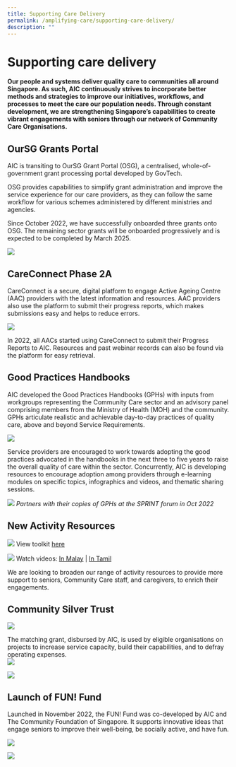 ```yaml
---
title: Supporting Care Delivery
permalink: /amplifying-care/supporting-care-delivery/
description: ""
---
```

# Supporting care delivery

**Our people and systems deliver quality care to communities all around Singapore. As such, AIC continuously strives to incorporate better methods and strategies to improve our initiatives, workflows, and processes to meet the care our population needs. Through constant development, we are strengthening Singapore’s capabilities to create vibrant engagements with seniors through our network of Community Care Organisations.**

## OurSG Grants Portal

AIC is transiting to OurSG Grant Portal (OSG), a centralised, whole-of-government grant processing portal developed by GovTech. 
 
OSG provides capabilities to simplify grant administration and improve the service experience for our care providers, as they can follow the same workflow for various schemes administered by different ministries and agencies. 

Since October 2022, we have successfully onboarded three grants onto OSG. The remaining sector grants will be onboarded progressively and is expected to be completed by March 2025. 

![](/images/180-service-providers%20.png)

## CareConnect Phase 2A

CareConnect is a secure, digital platform to engage Active Ageing Centre (AAC) providers with the latest information and resources. AAC providers also use the platform to submit their progress reports, which makes submissions easy and helps to reduce errors.

![](/images/careconnect3.png) 

In 2022, all AACs started using CareConnect to submit their Progress Reports to AIC. Resources and past webinar records can also be found via the platform for easy retrieval.

## Good Practices Handbooks
AIC developed the Good Practices Handbooks (GPHs) with inputs from workgroups representing the Community Care sector and an advisory panel comprising members from the Ministry of Health (MOH) and the community. GPHs articulate realistic and achievable day-to-day practices of quality care, above and beyond Service Requirements.

![](/images/good-practices-handbooks.png)

Service providers are encouraged to work towards adopting the good practices advocated in the handbooks in the next three to five years to raise the overall quality of care within the sector. Concurrently, AIC is developing resources to encourage adoption among providers through e-learning modules on specific topics, infographics and videos, and thematic sharing sessions.


![](/images/sprint1.png)
*Partners with their copies of GPHs at the SPRINT forum in Oct 2022*
## New Activity Resources
![](/images/heartful-conversations.png)
View toolkit [here](https://aic.buzz/heartfulconversationsw)

![](/images/keeping-frailer-seniors-active.png)
Watch videos: [In Malay](https://for.sg/wellness-exercisevid-malay) | [In Tamil](https://for.sg/wellness-exercisevid-tamil)

We are looking to broaden our range of activity resources to provide more support to seniors, Community Care staff, and caregivers, to enrich their engagements.

## Community Silver Trust
![](/images/community-silver-trust.png)

The matching grant, disbursed by AIC, is used by eligible organisations on projects to increase service capacity, build their capabilities, and to defray operating expenses.  
![](/images/1-billion-top-up.png)

![](/images/cst-matched-311-million.png)

## Launch of FUN! Fund
Launched in November 2022, the FUN! Fund was co-developed by AIC and The Community Foundation of Singapore. It supports innovative ideas that engage seniors to improve their well-being, be socially active, and have fun.

![](/images/fund-objectives.png)

![](/images/call-for-donations.png)